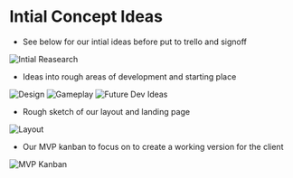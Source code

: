 # Intial Concept Ideas

- See below for our intial ideas before put to trello and signoff

![Intial Reasearch](/docs/reasearch.jpg)

- Ideas into rough areas of development and starting place

![Design](/docs/design.jpg)
![Gameplay](/docs/gameplay.jpg)
![Future Dev Ideas](/docs/future_dev.jpg)

- Rough sketch of our layout and landing page

![Layout](/docs/layout.jpg)

- Our MVP kanban to focus on to create a working version for the client

![MVP Kanban](/docs/MVP_kanban.jpg)